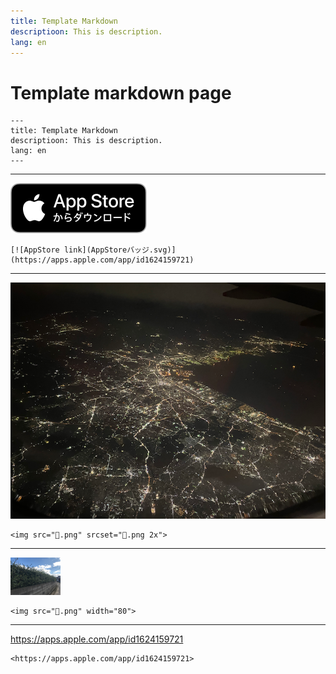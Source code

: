 ```yaml
---
title: Template Markdown
descriptioon: This is description.
lang: en
---
```


Template markdown page
======================

```
---
title: Template Markdown
descriptioon: This is description.
lang: en
---
```

***

[![AppStore link](AppStoreバッジ.svg)](https://apps.apple.com/app/id1624159721)

```
[![AppStore link](AppStoreバッジ.svg)](https://apps.apple.com/app/id1624159721)
```

***

<img src="🌃.png" srcset="🌃.png 2x">

```
<img src="🌃.png" srcset="🌃.png 2x">
```

***

<img src="🌳.png" width="80">

```
<img src="🌳.png" width="80">
```

***

<https://apps.apple.com/app/id1624159721>

```
<https://apps.apple.com/app/id1624159721>
```
